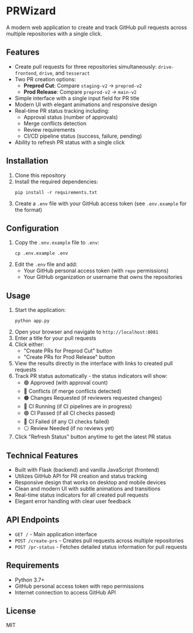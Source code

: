 # PRWizard

A modern web application to create and track GitHub pull requests across multiple repositories with a single click.

## Features

- Create pull requests for three repositories simultaneously: `drive-frontend`, `drive`, and `tesseract`
- Two PR creation options:
  - **Preprod Cut**: Compare `staging-v2` → `preprod-v2`
  - **Prod Release**: Compare `preprod-v2` → `main-v2`
- Simple interface with a single input field for PR title
- Modern UI with elegant animations and responsive design
- Real-time PR status tracking including:
  - Approval status (number of approvals)
  - Merge conflicts detection
  - Review requirements
  - CI/CD pipeline status (success, failure, pending)
- Ability to refresh PR status with a single click

## Installation

1. Clone this repository
2. Install the required dependencies:
   ```
   pip install -r requirements.txt
   ```
3. Create a `.env` file with your GitHub access token (see `.env.example` for the format)

## Configuration

1. Copy the `.env.example` file to `.env`:
   ```
   cp .env.example .env
   ```
2. Edit the `.env` file and add:
   - Your GitHub personal access token (with `repo` permissions)
   - Your GitHub organization or username that owns the repositories

## Usage

1. Start the application:
   ```
   python app.py
   ```
2. Open your browser and navigate to `http://localhost:8081`
3. Enter a title for your pull requests
4. Click either:
   - "Create PRs for Preprod Cut" button 
   - "Create PRs for Prod Release" button
5. View the results directly in the interface with links to created pull requests
6. Track PR status automatically - the status indicators will show:
   - 🟢 Approved (with approval count)
   - 🔴 Conflicts (if merge conflicts detected)
   - 🟠 Changes Requested (if reviewers requested changes)
   - 🔵 CI Running (if CI pipelines are in progress)
   - 🟢 CI Passed (if all CI checks passed)
   - 🔴 CI Failed (if any CI checks failed)
   - ⚪ Review Needed (if no reviews yet)
7. Click "Refresh Status" button anytime to get the latest PR status

## Technical Features

- Built with Flask (backend) and vanilla JavaScript (frontend)
- Utilizes GitHub API for PR creation and status tracking
- Responsive design that works on desktop and mobile devices
- Clean and modern UI with subtle animations and transitions
- Real-time status indicators for all created pull requests
- Elegant error handling with clear user feedback

## API Endpoints

- `GET /` - Main application interface
- `POST /create-prs` - Creates pull requests across multiple repositories
- `POST /pr-status` - Fetches detailed status information for pull requests

## Requirements

- Python 3.7+
- GitHub personal access token with repo permissions
- Internet connection to access GitHub API

## License

MIT 